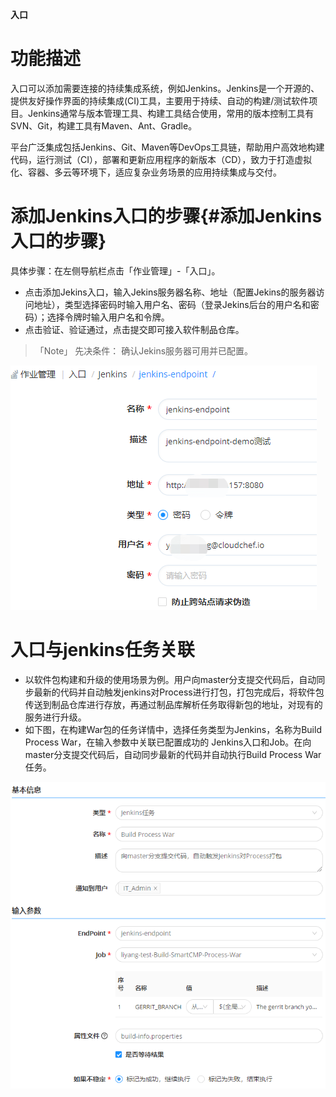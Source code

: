 **入口**
# 功能描述

入口可以添加需要连接的持续集成系统，例如Jenkins。Jenkins是一个开源的、提供友好操作界面的持续集成(CI)工具，主要用于持续、自动的构建/测试软件项目。Jenkins通常与版本管理工具、构建工具结合使用，常用的版本控制工具有SVN、Git，构建工具有Maven、Ant、Gradle。

平台广泛集成包括Jenkins、Git、Maven等DevOps工具链，帮助用户高效地构建代码，运行测试（CI），部署和更新应用程序的新版本（CD），致力于打造虚拟化、容器、多云等环境下，适应复杂业务场景的应用持续集成与交付。

# 添加Jenkins入口的步骤{#添加Jenkins入口的步骤}

具体步骤：在左侧导航栏点击「作业管理」-「入口」。
+ 点击添加Jekins入口，输入Jekins服务器名称、地址（配置Jekins的服务器访问地址），类型选择密码时输入用户名、密码（登录Jekins后台的用户名和密码）；选择令牌时输入用户名和令牌。
+ 点击验证、验证通过，点击提交即可接入软件制品仓库。
>「Note」  先决条件： 确认Jekins服务器可用并已配置。

![添加Jenkins入口](../../picture/Admin/添加Jenkins入口.png)

# 入口与jenkins任务关联
+ 以软件包构建和升级的使用场景为例。用户向master分支提交代码后，自动同步最新的代码并自动触发jenkins对Process进行打包，打包完成后，将软件包传送到制品仓库进行存放，再通过制品库解析任务取得新包的地址，对现有的服务进行升级。
+ 如下图，在构建War包的任务详情中，选择任务类型为Jenkins，名称为Build Process War，在输入参数中关联已配置成功的 Jenkins入口和Job。在向master分支提交代码后，自动同步最新的代码并自动执行Build Process War任务。

![jenkins入口与任务关联](../../picture/Admin/jenkins入口与任务关联.png)